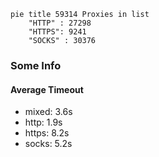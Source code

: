 
```mermaid
pie title 59314 Proxies in list
    "HTTP" : 27298
    "HTTPS": 9241
    "SOCKS" : 30376
```

### Some Info
#### Average Timeout

- mixed: 3.6s
- http: 1.9s
- https: 8.2s
- socks: 5.2s